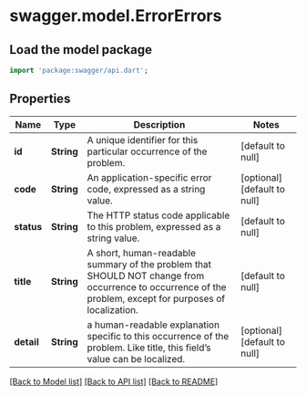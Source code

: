 # swagger.model.ErrorErrors

## Load the model package
```dart
import 'package:swagger/api.dart';
```

## Properties
Name | Type | Description | Notes
------------ | ------------- | ------------- | -------------
**id** | **String** | A unique identifier for this particular occurrence of the problem. | [default to null]
**code** | **String** | An application-specific error code, expressed as a string value. | [optional] [default to null]
**status** | **String** | The HTTP status code applicable to this problem, expressed as a string value. | [default to null]
**title** | **String** | A short, human-readable summary of the problem that SHOULD NOT change from occurrence to occurrence of the problem, except for purposes of localization. | [default to null]
**detail** | **String** | a human-readable explanation specific to this occurrence of the problem. Like title, this field’s value can be localized. | [optional] [default to null]

[[Back to Model list]](../README.md#documentation-for-models) [[Back to API list]](../README.md#documentation-for-api-endpoints) [[Back to README]](../README.md)

